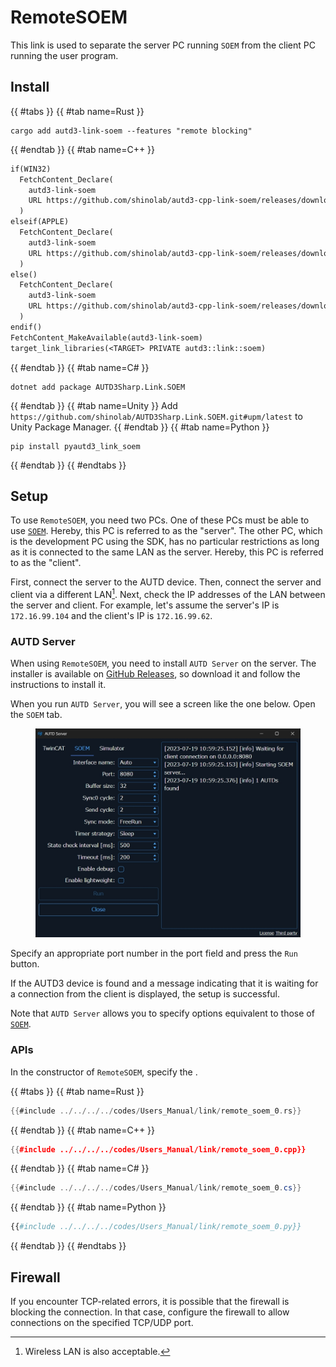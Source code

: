 # RemoteSOEM

This link is used to separate the server PC running `SOEM` from the client PC running the user program.

## Install

{{ #tabs }}
{{ #tab name=Rust }}
```shell
cargo add autd3-link-soem --features "remote blocking"
```
{{ #endtab }}
{{ #tab name=C++ }}
```cpp,name=CMakeLists.txt
if(WIN32)
  FetchContent_Declare(
    autd3-link-soem
    URL https://github.com/shinolab/autd3-cpp-link-soem/releases/download/v31.0.1/autd3-link-soem-v31.0.1-win-x64.zip
  )
elseif(APPLE)
  FetchContent_Declare(
    autd3-link-soem
    URL https://github.com/shinolab/autd3-cpp-link-soem/releases/download/v31.0.1/autd3-link-soem-v31.0.1-macos-aarch64.tar.gz
  )
else()
  FetchContent_Declare(
    autd3-link-soem
    URL https://github.com/shinolab/autd3-cpp-link-soem/releases/download/v31.0.1/autd3-link-soem-v31.0.1-linux-x64.tar.gz
  )
endif()
FetchContent_MakeAvailable(autd3-link-soem)
target_link_libraries(<TARGET> PRIVATE autd3::link::soem)
```
{{ #endtab }}
{{ #tab name=C# }}
```shell
dotnet add package AUTD3Sharp.Link.SOEM
```
{{ #endtab }}
{{ #tab name=Unity }}
Add `https://github.com/shinolab/AUTD3Sharp.Link.SOEM.git#upm/latest` to Unity Package Manager.
{{ #endtab }}
{{ #tab name=Python }}
```shell
pip install pyautd3_link_soem
```
{{ #endtab }}
{{ #endtabs }}

## Setup

To use `RemoteSOEM`, you need two PCs.
One of these PCs must be able to use [`SOEM`](./soem.md).
Hereby, this PC is referred to as the "server".
The other PC, which is the development PC using the SDK, has no particular restrictions as long as it is connected to the same LAN as the server. 
Hereby, this PC is referred to as the "client".

First, connect the server to the AUTD device.
Then, connect the server and client via a different LAN[^fn_remote_soem].
Next, check the IP addresses of the LAN between the server and client.
For example, let's assume the server's IP is `172.16.99.104` and the client's IP is `172.16.99.62`.

### AUTD Server

When using `RemoteSOEM`, you need to install `AUTD Server` on the server.
The installer is available on [GitHub Releases](https://github.com/shinolab/autd3-server/releases), so download it and follow the instructions to install it.

When you run `AUTD Server`, you will see a screen like the one below. Open the `SOEM` tab.

<figure>
  <img src="../../../fig/Users_Manual/autdserver_remotesoem.jpg"/>
</figure>

Specify an appropriate port number in the port field and press the `Run` button.

If the AUTD3 device is found and a message indicating that it is waiting for a connection from the client is displayed, the setup is successful.

Note that `AUTD Server` allows you to specify options equivalent to those of [`SOEM`](./soem.md).

### APIs

In the constructor of `RemoteSOEM`, specify the <server IP:port>.

{{ #tabs }}
{{ #tab name=Rust }}
```rust
{{#include ../../../../codes/Users_Manual/link/remote_soem_0.rs}}
```
{{ #endtab }}
{{ #tab name=C++ }}
```cpp
{{#include ../../../../codes/Users_Manual/link/remote_soem_0.cpp}}
```
{{ #endtab }}
{{ #tab name=C# }}
```cs
{{#include ../../../../codes/Users_Manual/link/remote_soem_0.cs}}
```
{{ #endtab }}
{{ #tab name=Python }}
```python
{{#include ../../../../codes/Users_Manual/link/remote_soem_0.py}}
```
{{ #endtab }}
{{ #endtabs }}

## Firewall

If you encounter TCP-related errors, it is possible that the firewall is blocking the connection.
In that case, configure the firewall to allow connections on the specified TCP/UDP port.

[^fn_remote_soem]: Wireless LAN is also acceptable.
